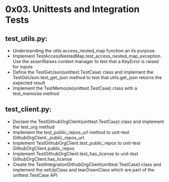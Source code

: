 # 0x03. Unittests and Integration Tests

## test_utils.py:
- Understanding the utils.access_nested_map function an its purpose.
- Implement TestAccessNestedMap.test_access_nested_map_exception. Use the assertRaises context manager to test that a KeyError is raised for inputs
- Define the TestGetJson(unittest.TestCase) class and implement the TestGetJson.test_get_json method to test that utils.get_json returns the expected result
- Implement the TestMemoize(unittest.TestCase) class with a test_memoize method

## test_client.py:
- Declare the TestGithubOrgClient(unittest.TestCase) class and implement the test_org method
- Implement the test_public_repos_url method to unit-test GithubOrgClient._public_repos_url
- Implement TestGithubOrgClient.test_public_repos to unit-test GithubOrgClient.public_repos
- Implement TestGithubOrgClient.test_has_license to unit-test GithubOrgClient.has_license
- Create the TestIntegrationGithubOrgClient(unittest.TestCase) class and implement the setUpClass and tearDownClass which are part of the unittest.TestCase API